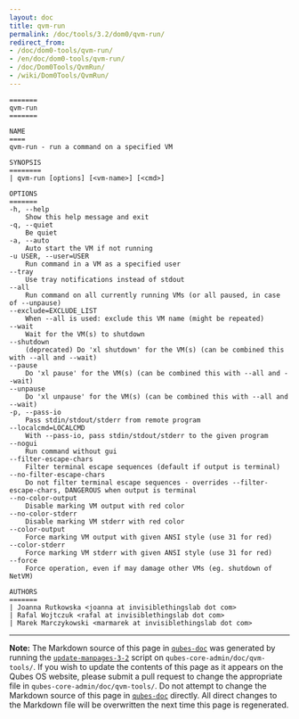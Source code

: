 ```yaml
---
layout: doc
title: qvm-run
permalink: /doc/tools/3.2/dom0/qvm-run/
redirect_from:
- /doc/dom0-tools/qvm-run/
- /en/doc/dom0-tools/qvm-run/
- /doc/Dom0Tools/QvmRun/
- /wiki/Dom0Tools/QvmRun/
---
```


```
=======
qvm-run
=======

NAME
====
qvm-run - run a command on a specified VM

SYNOPSIS
========
| qvm-run [options] [<vm-name>] [<cmd>]

OPTIONS
=======
-h, --help
    Show this help message and exit
-q, --quiet
    Be quiet           
-a, --auto
    Auto start the VM if not running
-u USER, --user=USER
    Run command in a VM as a specified user
--tray
    Use tray notifications instead of stdout
--all
    Run command on all currently running VMs (or all paused, in case of --unpause)
--exclude=EXCLUDE_LIST
    When --all is used: exclude this VM name (might be repeated)
--wait
    Wait for the VM(s) to shutdown
--shutdown
    (deprecated) Do 'xl shutdown' for the VM(s) (can be combined this with --all and --wait)
--pause
    Do 'xl pause' for the VM(s) (can be combined this with --all and --wait)
--unpause
    Do 'xl unpause' for the VM(s) (can be combined this with --all and --wait)
-p, --pass-io
    Pass stdin/stdout/stderr from remote program
--localcmd=LOCALCMD
    With --pass-io, pass stdin/stdout/stderr to the given program
--nogui
    Run command without gui
--filter-escape-chars
    Filter terminal escape sequences (default if output is terminal)
--no-filter-escape-chars
    Do not filter terminal escape sequences - overrides --filter-escape-chars, DANGEROUS when output is terminal
--no-color-output
    Disable marking VM output with red color
--no-color-stderr
    Disable marking VM stderr with red color
--color-output
    Force marking VM output with given ANSI style (use 31 for red)
--color-stderr
    Force marking VM stderr with given ANSI style (use 31 for red)
--force
    Force operation, even if may damage other VMs (eg. shutdown of NetVM)

AUTHORS
=======
| Joanna Rutkowska <joanna at invisiblethingslab dot com>
| Rafal Wojtczuk <rafal at invisiblethingslab dot com>
| Marek Marczykowski <marmarek at invisiblethingslab dot com>
```

-----

**Note:** The Markdown source of this page in [`qubes-doc`] was generated by running the [`update-manpages-3-2`] script on `qubes-core-admin/doc/qvm-tools/`.
If you wish to update the contents of this page as it appears on the Qubes OS website, please submit a pull request to change the appropriate file in `qubes-core-admin/doc/qvm-tools/`.
Do not attempt to change the Markdown source of this page in [`qubes-doc`] directly.
All direct changes to the Markdown file will be overwritten the next time this page is regenerated.

[`qubes-doc`]: https://github.com/QubesOS/qubes-doc/
[`update-manpages-3-2`]: https://github.com/QubesOS/qubesos.github.io/blob/master/_utils/update-manpages-3-2


